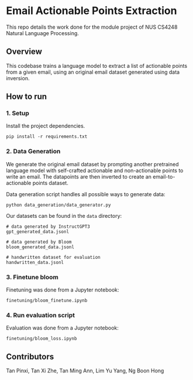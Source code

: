 # Email Actionable Points Extraction

This repo details the work done for the module project of NUS CS4248 Natural Language Processing. 

## Overview

This codebase trains a language model to extract a list of actionable points from a given email, using an original email dataset generated using data inversion. 

## How to run

### 1. Setup

Install the project dependencies.

```
pip install -r requirements.txt
```

### 2. Data Generation
We generate the original email dataset by prompting another pretrained language model with self-crafted actionable and non-actionable points to write an email. The datapoints are then inverted to create an email-to-actionable points dataset. 

Data generation script handles all possible ways to generate data:

```
python data_generation/data_generator.py
```

Our datasets can be found in the `data` directory:

```
# data generated by InstructGPT3
gpt_generated_data.jsonl

# data generated by Bloom
bloom_generated_data.jsonl

# handwritten dataset for evaluation
handwritten_data.jsonl
```

### 3. Finetune bloom

Finetuning was done from a Jupyter notebook: 
```
finetuning/bloom_finetune.ipynb
```

### 4. Run evaluation script

Evaluation was done from a Jupyter notebook:
```
finetuning/bloom_loss.ipynb
```

## Contributors

Tan Pinxi, Tan Xi Zhe, Tan Ming Ann, Lim Yu Yang, Ng Boon Hong
